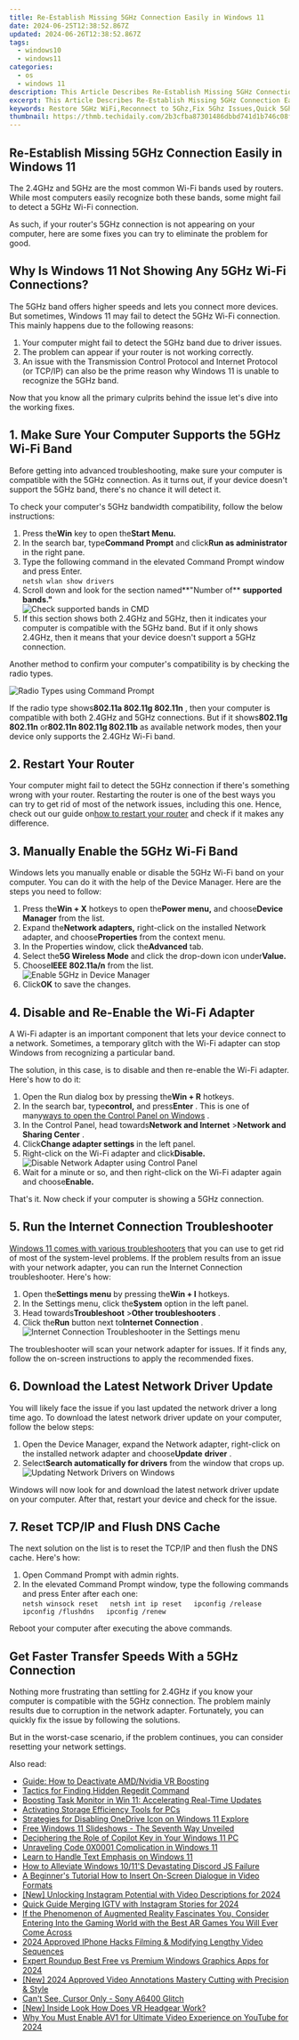```yaml
---
title: Re-Establish Missing 5GHz Connection Easily in Windows 11
date: 2024-06-25T12:38:52.867Z
updated: 2024-06-26T12:38:52.867Z
tags:
  - windows10
  - windows11
categories:
  - os
  - windows 11
description: This Article Describes Re-Establish Missing 5GHz Connection Easily in Windows 11
excerpt: This Article Describes Re-Establish Missing 5GHz Connection Easily in Windows 11
keywords: Restore 5GHz WiFi,Reconnect to 5Ghz,Fix 5Ghz Issues,Quick 5Ghz Fix Windows,Easy 5Ghz Link,Connect 5Ghz PC,Restore Windows 11 WiFi
thumbnail: https://thmb.techidaily.com/2b3cfba87301486dbbd741d1b746c08f2612d680177b5f240dd8a8230542393a.jpg
---
```


## Re-Establish Missing 5GHz Connection Easily in Windows 11

 The 2.4GHz and 5GHz are the most common Wi-Fi bands used by routers. While most computers easily recognize both these bands, some might fail to detect a 5GHz Wi-Fi connection.

 As such, if your router's 5GHz connection is not appearing on your computer, here are some fixes you can try to eliminate the problem for good.

## Why Is Windows 11 Not Showing Any 5GHz Wi-Fi Connections?

 The 5GHz band offers higher speeds and lets you connect more devices. But sometimes, Windows 11 may fail to detect the 5GHz Wi-Fi connection. This mainly happens due to the following reasons:

1. Your computer might fail to detect the 5GHz band due to driver issues.
2. The problem can appear if your router is not working correctly.
3. An issue with the Transmission Control Protocol and Internet Protocol (or TCP/IP) can also be the prime reason why Windows 11 is unable to recognize the 5GHz band.

 Now that you know all the primary culprits behind the issue let's dive into the working fixes.

## 1\. Make Sure Your Computer Supports the 5GHz Wi-Fi Band

 Before getting into advanced troubleshooting, make sure your computer is compatible with the 5GHz connection. As it turns out, if your device doesn't support the 5GHz band, there's no chance it will detect it.

 To check your computer's 5GHz bandwidth compatibility, follow the below instructions:

1. Press the**Win** key to open the**Start Menu.**
2. In the search bar, type**Command Prompt** and click**Run as administrator** in the right pane.
3. Type the following command in the elevated Command Prompt window and press Enter.  
`netsh wlan show drivers`
4. Scroll down and look for the section named**"Number of** **supported bands."**  
![Check supported bands in CMD](https://static1.makeuseofimages.com/wordpress/wp-content/uploads/2022/12/check-supported-bands.jpg)
5. If this section shows both 2.4GHz and 5GHz, then it indicates your computer is compatible with the 5GHz band. But if it only shows 2.4GHz, then it means that your device doesn't support a 5GHz connection.

 Another method to confirm your computer's compatibility is by checking the radio types.

![Radio Types using Command Prompt](https://static1.makeuseofimages.com/wordpress/wp-content/uploads/2022/12/radio-types.jpg)

 If the radio type shows**802.11a 802.11g 802.11n** , then your computer is compatible with both 2.4GHz and 5GHz connections. But if it shows**802.11g 802.11n** or**802.11n 802.11g 802.11b** as available network modes, then your device only supports the 2.4GHz Wi-Fi band.

## 2\. Restart Your Router

 Your computer might fail to detect the 5GHz connection if there's something wrong with your router. Restarting the router is one of the best ways you can try to get rid of most of the network issues, including this one. Hence, check out our guide on[how to restart your router](https://www.makeuseof.com/how-to-reset-router/) and check if it makes any difference.

## 3\. Manually Enable the 5GHz Wi-Fi Band

 Windows lets you manually enable or disable the 5GHz Wi-Fi band on your computer. You can do it with the help of the Device Manager. Here are the steps you need to follow:

1. Press the**Win + X** hotkeys to open the**Power menu,** and choose**Device Manager** from the list.
2. Expand the**Network adapters,** right-click on the installed Network adapter, and choose**Properties** from the context menu.
3. In the Properties window, click the**Advanced** tab.
4. Select the**5G Wireless Mode** and click the drop-down icon under**Value.**
5. Choose**IEEE 802.11a/n** from the list.  
![Enable 5GHz in Device Manager](https://static1.makeuseofimages.com/wordpress/wp-content/uploads/2022/12/enable-5ghz.jpg)
6. Click**OK** to save the changes.

## 4\. Disable and Re-Enable the Wi-Fi Adapter

 A Wi-Fi adapter is an important component that lets your device connect to a network. Sometimes, a temporary glitch with the Wi-Fi adapter can stop Windows from recognizing a particular band.

 The solution, in this case, is to disable and then re-enable the Wi-Fi adapter. Here's how to do it:

1. Open the Run dialog box by pressing the**Win + R** hotkeys.
2. In the search bar, type**control,** and press**Enter** . This is one of many[ways to open the Control Panel on Windows](https://www.makeuseof.com/windows-11-open-control-panel/) .
3. In the Control Panel, head towards**Network and Internet** \>**Network and Sharing Center** .
4. Click**Change adapter settings** in the left panel.
5. Right-click on the Wi-Fi adapter and click**Disable.**  
![Disable Network Adapter using Control Panel](https://static1.makeuseofimages.com/wordpress/wp-content/uploads/2022/12/disable-network-adapter.jpg)
6. Wait for a minute or so, and then right-click on the Wi-Fi adapter again and choose**Enable.**

 That's it. Now check if your computer is showing a 5GHz connection.

## 5\. Run the Internet Connection Troubleshooter

[Windows 11 comes with various troubleshooters](https://www.makeuseof.com/windows-11-troubleshooters/) that you can use to get rid of most of the system-level problems. If the problem results from an issue with your network adapter, you can run the Internet Connection troubleshooter. Here's how:

1. Open the**Settings menu** by pressing the**Win + I** hotkeys.
2. In the Settings menu, click the**System** option in the left panel.
3. Head towards**Troubleshoot** \>**Other troubleshooters** .
4. Click the**Run** button next to**Internet Connection** .  
![Internet Connection Troubleshooter in the Settings menu](https://static1.makeuseofimages.com/wordpress/wp-content/uploads/2022/12/internet-connection-troubleshooter.jpg)

 The troubleshooter will scan your network adapter for issues. If it finds any, follow the on-screen instructions to apply the recommended fixes.

## 6\. Download the Latest Network Driver Update

 You will likely face the issue if you last updated the network driver a long time ago. To download the latest network driver update on your computer, follow the below steps:

1. Open the Device Manager, expand the Network adapter, right-click on the installed network adapter and choose**Update** **driver** .
2. Select**Search automatically for drivers** from the window that crops up.  
![Updating Network Drivers on Windows](https://static1.makeuseofimages.com/wordpress/wp-content/uploads/2022/03/5-Updating-Network-Drivers-on-Windows.jpg)

 Windows will now look for and download the latest network driver update on your computer. After that, restart your device and check for the issue.

## 7\. Reset TCP/IP and Flush DNS Cache

 The next solution on the list is to reset the TCP/IP and then flush the DNS cache. Here's how:

1. Open Command Prompt with admin rights.
2. In the elevated Command Prompt window, type the following commands and press Enter after each one:  
`netsh winsock reset  
netsh int ip reset  
ipconfig /release  
ipconfig /flushdns  
ipconfig /renew`

Reboot your computer after executing the above commands.

## Get Faster Transfer Speeds With a 5GHz Connection

 Nothing more frustrating than settling for 2.4GHz if you know your computer is compatible with the 5GHz connection. The problem mainly results due to corruption in the network adapter. Fortunately, you can quickly fix the issue by following the solutions.

 But in the worst-case scenario, if the problem continues, you can consider resetting your network settings.


<ins class="adsbygoogle"
     style="display:block"
     data-ad-format="autorelaxed"
     data-ad-client="ca-pub-7571918770474297"
     data-ad-slot="1223367746"></ins>



<ins class="adsbygoogle"
     style="display:block"
     data-ad-client="ca-pub-7571918770474297"
     data-ad-slot="8358498916"
     data-ad-format="auto"
     data-full-width-responsive="true"></ins>

<span class="atpl-alsoreadstyle">Also read:</span>
<div><ul>
<li><a href="https://windows11.techidaily.com/guide-how-to-deactivate-amdnvidia-vr-boosting/"><u>Guide: How to Deactivate AMD/Nvidia VR Boosting</u></a></li>
<li><a href="https://windows11.techidaily.com/tactics-for-finding-hidden-regedit-command/"><u>Tactics for Finding Hidden Regedit Command</u></a></li>
<li><a href="https://windows11.techidaily.com/boosting-task-monitor-in-win-11-accelerating-real-time-updates/"><u>Boosting Task Monitor in Win 11: Accelerating Real-Time Updates</u></a></li>
<li><a href="https://windows11.techidaily.com/activating-storage-efficiency-tools-for-pcs/"><u>Activating Storage Efficiency Tools for PCs</u></a></li>
<li><a href="https://windows11.techidaily.com/strategies-for-disabling-onedrive-icon-on-windows-11-explore/"><u>Strategies for Disabling OneDrive Icon on Windows 11 Explore</u></a></li>
<li><a href="https://windows11.techidaily.com/free-windows-11-slideshows-the-seventh-way-unveiled/"><u>Free Windows 11 Slideshows - The Seventh Way Unveiled</u></a></li>
<li><a href="https://windows11.techidaily.com/deciphering-the-role-of-copilot-key-in-your-windows-11-pc/"><u>Deciphering the Role of Copilot Key in Your Windows 11 PC</u></a></li>
<li><a href="https://windows11.techidaily.com/unraveling-code-0x0001-complication-in-windows-11/"><u>Unraveling Code 0X0001 Complication in Windows 11</u></a></li>
<li><a href="https://windows11.techidaily.com/learn-to-handle-text-emphasis-on-windows-11/"><u>Learn to Handle Text Emphasis on Windows 11</u></a></li>
<li><a href="https://windows11.techidaily.com/how-to-alleviate-windows-1011s-devastating-discord-js-failure/"><u>How to Alleviate Windows 10/11'S Devastating Discord JS Failure</u></a></li>
<li><a href="https://youtube-video-recordings.techidaily.com/a-beginners-tutorial-how-to-insert-on-screen-dialogue-in-video-formats/"><u>A Beginner's Tutorial  How to Insert On-Screen Dialogue in Video Formats</u></a></li>
<li><a href="https://instagram-videos.techidaily.com/new-unlocking-instagram-potential-with-video-descriptions-for-2024/"><u>[New] Unlocking Instagram Potential with Video Descriptions for 2024</u></a></li>
<li><a href="https://instagram-videos.techidaily.com/quick-guide-merging-igtv-with-instagram-stories-for-2024/"><u>Quick Guide  Merging IGTV with Instagram Stories for 2024</u></a></li>
<li><a href="https://ai-editing-video.techidaily.com/if-the-phenomenon-of-augmented-reality-fascinates-you-consider-entering-into-the-gaming-world-with-the-best-ar-games-you-will-ever-come-across/"><u>If the Phenomenon of Augmented Reality Fascinates You, Consider Entering Into the Gaming World with the Best AR Games You Will Ever Come Across</u></a></li>
<li><a href="https://extra-guidance.techidaily.com/2024-approved-iphone-hacks-filming-and-modifying-lengthy-video-sequences/"><u>2024 Approved  IPhone Hacks  Filming & Modifying Lengthy Video Sequences</u></a></li>
<li><a href="https://some-knowledge.techidaily.com/expert-roundup-best-free-vs-premium-windows-graphics-apps-for-2024/"><u>Expert Roundup  Best Free vs Premium Windows Graphics Apps for 2024</u></a></li>
<li><a href="https://visual-screen-recording.techidaily.com/new-2024-approved-video-annotations-mastery-cutting-with-precision-and-style/"><u>[New] 2024 Approved  Video Annotations Mastery  Cutting with Precision & Style</u></a></li>
<li><a href="https://extra-information.techidaily.com/cant-see-cursor-only-sony-a6400-glitch/"><u>Can't See, Cursor Only - Sony A6400 Glitch</u></a></li>
<li><a href="https://extra-support.techidaily.com/new-inside-look-how-does-vr-headgear-work/"><u>[New] Inside Look  How Does VR Headgear Work?</u></a></li>
<li><a href="https://facebook-record-videos.techidaily.com/why-you-must-enable-av1-for-ultimate-video-experience-on-youtube-for-2024/"><u>Why You Must Enable AV1 for Ultimate Video Experience on YouTube for 2024</u></a></li>
</ul></div>
